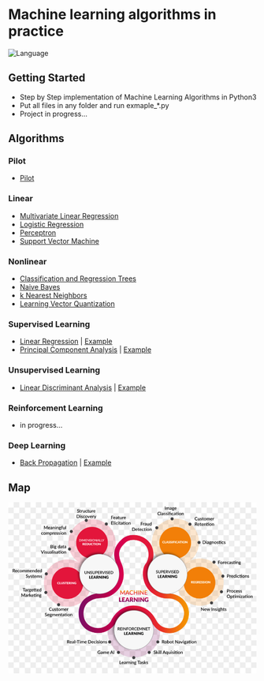 # Machine learning algorithms in practice

![Language](https://img.shields.io/badge/language-Python3-blue.svg?style=flat)

## Getting Started
* Step by Step implementation of Machine Learning Algorithms in Python3
* Put all files in any folder and run exmaple_*.py
* Project in progress...

## Algorithms
### Pilot
* [Pilot](./Pilot/)

### Linear
* [Multivariate Linear Regression](./Multivariate_Linear_Regression)
* [Logistic Regression](./Logistic_Regression/)
* [Perceptron](./Perceptron/)
* [Support Vector Machine](./Support_Vector_Machine)

### Nonlinear
* [Classification and Regression Trees](./Classification_and_Regression_Trees/)
* [Naive Bayes](./Naive_Bayes)
* [k Nearest Neighbors](./k_Nearest_Neighbors)
* [Learning Vector Quantization](./Learning_Vector_Quantization)

### Supervised Learning
* [Linear Regression](./ml/linear_regression/linear_regression.py) | [Example](./examples/example_lr.py)
* [Principal Component Analysis](./ml/linear_discriminant_analysis/linear_discriminant_analysis.py) | [Example](./examples/example_lda.py)

### Unsupervised Learning
* [Linear Discriminant Analysis](./ml/principal_component_analysis/principal_component_analysis.py) | [Example](./examples/example_pca.py)

### Reinforcement Learning
* in progress...

### Deep Learning
* [Back Propagation](./ml/back_propagation/back_propagation.py) | [Example](./examples/example_bp.py)

## Map
![](./images/ml_map.png)